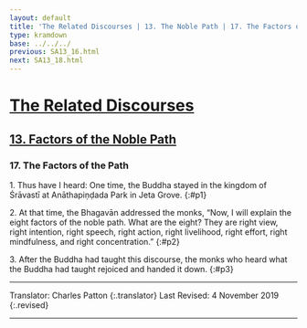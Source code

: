 ```yaml
---
layout: default
title: 'The Related Discourses | 13. The Noble Path | 17. The Factors of the Path'
type: kramdown
base: ../../../
previous: SA13_16.html
next: SA13_18.html
---
```


# [The Related Discourses](../index.html)
## [13. Factors of the Noble Path](index.html)
### 17. The Factors of the Path

1\. Thus have I heard: One time, the Buddha stayed in the kingdom of Śrāvastī at Anāthapiṇḍada Park in Jeta Grove.
{:#p1}

2\. At that time, the Bhagavān addressed the monks, “Now, I will explain the eight factors of the noble path. What are the eight? They are right view, right intention, right speech, right action, right livelihood, right effort, right mindfulness, and right concentration.”
{:#p2}

3\. After the Buddha had taught this discourse, the monks who heard what the Buddha had taught rejoiced and handed it down.
{:#p3}

---

Translator: Charles Patton
{:.translator}
Last Revised: 4 November 2019
{:.revised}

---